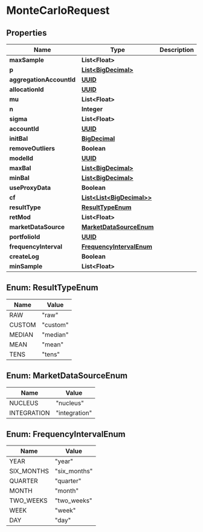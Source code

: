 
# MonteCarloRequest

## Properties
Name | Type | Description | Notes
------------ | ------------- | ------------- | -------------
**maxSample** | **List&lt;Float&gt;** |  |  [optional]
**p** | [**List&lt;BigDecimal&gt;**](BigDecimal.md) |  |  [optional]
**aggregationAccountId** | [**UUID**](UUID.md) |  |  [optional]
**allocationId** | [**UUID**](UUID.md) |  |  [optional]
**mu** | **List&lt;Float&gt;** |  |  [optional]
**n** | **Integer** |  |  [optional]
**sigma** | **List&lt;Float&gt;** |  |  [optional]
**accountId** | [**UUID**](UUID.md) |  |  [optional]
**initBal** | [**BigDecimal**](BigDecimal.md) |  |  [optional]
**removeOutliers** | **Boolean** |  |  [optional]
**modelId** | [**UUID**](UUID.md) |  |  [optional]
**maxBal** | [**List&lt;BigDecimal&gt;**](BigDecimal.md) |  |  [optional]
**minBal** | [**List&lt;BigDecimal&gt;**](BigDecimal.md) |  |  [optional]
**useProxyData** | **Boolean** |  |  [optional]
**cf** | [**List&lt;List&lt;BigDecimal&gt;&gt;**](List.md) |  | 
**resultType** | [**ResultTypeEnum**](#ResultTypeEnum) |  |  [optional]
**retMod** | **List&lt;Float&gt;** |  |  [optional]
**marketDataSource** | [**MarketDataSourceEnum**](#MarketDataSourceEnum) |  |  [optional]
**portfolioId** | [**UUID**](UUID.md) |  |  [optional]
**frequencyInterval** | [**FrequencyIntervalEnum**](#FrequencyIntervalEnum) |  |  [optional]
**createLog** | **Boolean** |  |  [optional]
**minSample** | **List&lt;Float&gt;** |  |  [optional]


<a name="ResultTypeEnum"></a>
## Enum: ResultTypeEnum
Name | Value
---- | -----
RAW | &quot;raw&quot;
CUSTOM | &quot;custom&quot;
MEDIAN | &quot;median&quot;
MEAN | &quot;mean&quot;
TENS | &quot;tens&quot;


<a name="MarketDataSourceEnum"></a>
## Enum: MarketDataSourceEnum
Name | Value
---- | -----
NUCLEUS | &quot;nucleus&quot;
INTEGRATION | &quot;integration&quot;


<a name="FrequencyIntervalEnum"></a>
## Enum: FrequencyIntervalEnum
Name | Value
---- | -----
YEAR | &quot;year&quot;
SIX_MONTHS | &quot;six_months&quot;
QUARTER | &quot;quarter&quot;
MONTH | &quot;month&quot;
TWO_WEEKS | &quot;two_weeks&quot;
WEEK | &quot;week&quot;
DAY | &quot;day&quot;



